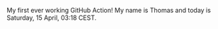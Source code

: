 My first ever working GitHub Action!
My name is Thomas and today is Saturday, 15 April, 03:18 CEST. 
